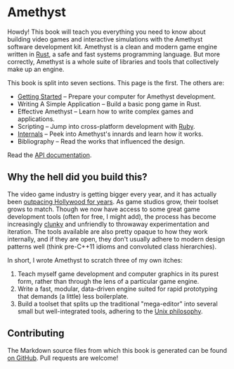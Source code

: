 # Amethyst

Howdy! This book will teach you everything you need to know about building video
games and interactive simulations with the Amethyst software development kit.
Amethyst is a clean and modern game engine written in [Rust][rs], a safe and
fast systems programming language. But more correctly, Amethyst is a whole suite
of libraries and tools that collectively make up an engine.

[rs]: https://www.rust-lang.org/

This book is split into seven sections. This page is the first. The others are:

* [Getting Started][gs] – Prepare your computer for Amethyst development.
* Writing A Simple Application – Build a basic pong game in Rust.
* Effective Amethyst – Learn how to write complex games and applications.
* Scripting – Jump into cross-platform development with [Ruby][rb].
* [Internals][in] – Peek into Amethyst's innards and learn how it works.
* Bibliography – Read the works that influenced the design.

[gs]: ./getting_started.html
[rb]: https://www.ruby-lang.org/
[in]: ./internals.html

Read the [API documentation][ad].

[ad]: http://ebkalderon.github.io/amethyst/doc/amethyst/index.html

## Why the hell did you build this?

The video game industry is getting bigger every year, and it has actually been
[outpacing Hollywood for years][hw]. As game studios grow, their toolset grows
to match. Though we now have access to some great game development tools (often
for free, I might add), the process has become increasingly [clunky][ue] and
unfriendly to throwaway experimentation and iteration. The tools available are
also pretty opaque to how they work internally, and if they are open, they don't
usually adhere to modern design patterns well (think pre-C++11 idioms and
convoluted class hierarchies).

[hw]: https://www.quora.com/Who-makes-more-money-Hollywood-or-the-video-game-industry
[ue]: http://cdn.dbolical.com/videos/engines/1/1/456/Unreal_Engine_4_Features_Trailer_--_GDC_2014.mp4.jpg

In short, I wrote Amethyst to scratch three of my own itches:

1. Teach myself game development and computer graphics in its purest form,
   rather than through the lens of a particular game engine.
2. Write a fast, modular, data-driven engine suited for rapid prototyping that
   demands (a little) less boilerplate.
3. Build a toolset that splits up the traditional "mega-editor" into several
   small but well-integrated tools, adhering to the [Unix philosophy][up].

[up]: https://en.wikipedia.org/wiki/Unix_philosophy

## Contributing

The Markdown source files from which this book is generated can be found
[on GitHub][md]. Pull requests are welcome!

[md]: https://github.com/ebkalderon/amethyst/tree/master/book/src

